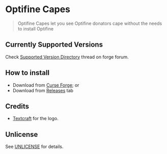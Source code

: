 # Optifine Capes

> Optifine Capes let you see Optifine donators cape without the needs to install Optifine

## Currently Supported Versions

Check [Supported Version Directory](https://forums.minecraftforge.net/topic/91712-supported-version-directory/) thread on forge forum.

## How to install

- Download from [Curse Forge](https://www.curseforge.com/minecraft/mc-mods/optifine-capes); or
- Download from [Releases](https://github.com/Nearata/OptifineCapes/releases) tab

## Credits

- [Textcraft](https://textcraft.net/) for the logo.

## Unlicense

See [UNLICENSE](UNLICENSE) for details.
